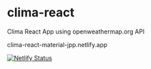 # clima-react
Clima React App using openweathermap.org API

clima-react-material-jpp.netlify.app 

[![Netlify Status](https://api.netlify.com/api/v1/badges/bb9720e8-0f04-476d-af81-4c56401b5ba1/deploy-status)](https://app.netlify.com/sites/clima-react-material-jpp/deploys)
